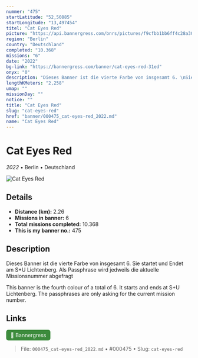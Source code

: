 ```yaml
---
nummer: "475"
startLatitude: "52,50885"
startLongitude: "13,497454"
titel: "Cat Eyes Red"
picture: "https://api.bannergress.com/bnrs/pictures/f9cfbb1bb6ff4c28a301fa49cefd3ab0"
region: "Berlin"
country: "Deutschland"
completed: "10.368"
missions: "6"
date: "2022"
bg-link: "https://bannergress.com/banner/cat-eyes-red-31ed"
onyx: "0"
description: "Dieses Banner ist die vierte Farbe von insgesamt 6. \nSie startet und Endet am S+U Lichtenberg. \nAls Passphrase wird jedweils die aktuelle Missionsnummer abgefragt\n\nThis banner is the fourth colour of a total of 6. \nIt starts and ends at S+U Lichtenberg. \nThe passphrases are only asking for the current mission number."
lengthKMeters: "2,258"
umap: ""
missionDay: ""
notice: ""
title: "Cat Eyes Red"
slug: "cat-eyes-red"
href: "banner/000475_cat-eyes-red_2022.md"
name: "Cat Eyes Red"
---
```

# Cat Eyes Red

*2022* • Berlin • Deutschland

![Cat Eyes Red](https://api.bannergress.com/bnrs/pictures/f9cfbb1bb6ff4c28a301fa49cefd3ab0)



## Details
- **Distance (km):** 2.26
- **Missions in banner:** 6
- **Total missions completed:** 10.368
- **This is my banner no.:** 475



## Description
Dieses Banner ist die vierte Farbe von insgesamt 6. 
Sie startet und Endet am S+U Lichtenberg. 
Als Passphrase wird jedweils die aktuelle Missionsnummer abgefragt

This banner is the fourth colour of a total of 6. 
It starts and ends at S+U Lichtenberg. 
The passphrases are only asking for the current mission number.



## Links
<a href="https://bannergress.com/banner/cat-eyes-red-31ed" target="_blank" style="display:inline-block;margin-right:8px;padding:6px 12px;background:#3c8b3c;color:#fff;text-decoration:none;border-radius:6px;">🔗 Bannergress</a>



> File: `000475_cat-eyes-red_2022.md` • #000475 • Slug: `cat-eyes-red`
